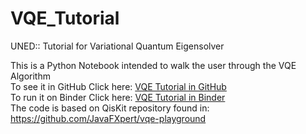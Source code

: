 # VQE_Tutorial
UNED:: Tutorial for Variational Quantum Eigensolver 

This is a Python Notebook intended to walk the user through the VQE Algorithm   
To see it in GitHub Click here: [VQE Tutorial in GitHub](.%2FVQE_TXT_MAIN.ipynb)   
To run it on Binder Click here: [VQE Tutorial in Binder](https://mybinder.org/v2/gh/ulitoo/VQE_Tutorial/HEAD?filepath=.%2FVQE_TXT_MAIN.ipynb)   
The code is based on QisKit repository found in:   
https://github.com/JavaFXpert/vqe-playground
